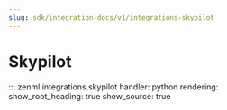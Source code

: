 ```yaml
---
slug: sdk/integration-docs/v1/integrations-skypilot
---
```


# Skypilot

::: zenml.integrations.skypilot
    handler: python
    rendering:
      show_root_heading: true
      show_source: true
